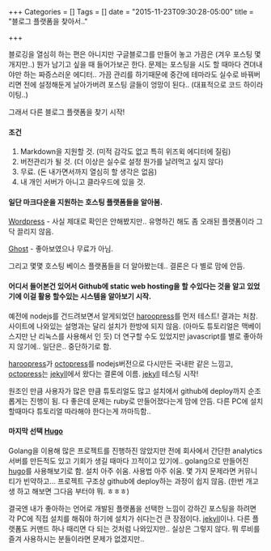 +++
Categories = []
Tags = []
date = "2015-11-23T09:30:28-05:00"
title = "블로그 플랫폼을 찾아서.."

+++

블로깅을 열심히 하는 편은 아니지만 구글블로그를 만들어 놓고 가끔은 (겨우 포스팅 몇개지만..) 뭔가 남기고 싶을 때 들어가보곤 한다. 문제는 포스팅을 시도 할 때마다 견뎌내야만 하는 짜증스러운 에디터.. 가끔 관리를 하기때문에 중간에 테마라도 실수로 바꿔버리면 전에 설정해둔게 날아가버려 포스팅 글들이 엉망이 된다.. (대표적으로 코드 하이라이팅..)

그래서 다른 블로그 플랫폼을 찾기 시작!

#### 조건
1. Markdown을 지원할 것. (미적 감각도 없고 특히 위즈윅 에디터에 질림)
2. 버전관리가 될 것. (더 이상은 실수로 설정 뭔가를 날려먹고 싶지 않다)
3. 무료. (돈 내가면서까지 열심히 할 생각은 없음)
4. 내 개인 서버가 아니고 클라우드에 있을 것.


#### 일단 마크다운을 지원하는 호스팅 플랫폼들을 알아봄.

[Wordpress](www.wordpress.com) - 사실 제대로 확인은 안해봤지만.. 유명하긴 해도 좀 오래된 플랫폼이라 그닥 끌리지 않음.

[Ghost](ghost.org) - 좋아보였으나 무료가 아님.

그리고 몇몇 호스팅 베이스 플랫폼들을 더 알아봤는데.. 결론은 다 별로 맘에 안듬.

#### 어디서 들어본건 있어서 Github에 static web hosting을 할 수있다는 것을 알고 있었기에 이걸 활용 할수있는 시스템을 알아보기 시작.

[haroopress]: http://haroopress.com
[octopress]: http://octopress.org
[jekyll]: https://jekyllrb.com

예전에 nodejs를 건드려보면서 알게되었던 [haroopress]를 먼저 테스트! 결과는 처참. 사이트에 나와있는 설명과는 달리 설치가 한방에 되지 않음. (아마도 튜토리얼은 맥베이스지만 난 리눅스를 사용해서 인 듯) 더 연구할 수도 있었지만 javascript를 별로 좋아하지 않기에.. 일단은.. 중단하기로 함.


[haroopress]가 [octopress]를 nodejs버전으로 다시만든 국내판 같은 느낌고, [octopress]는 [jekyll]에서 왔다는 결론에 이름. [jekyll] 테스팅 시작!

원조인 만큼 사용자가 많은 만큼 튜토리얼도 많고 설치에서 github에 deploy까지 순조롭게는 진행이 됨. 다 좋은데 문제는 ruby로 만들어졌다는게 맘에 안듬. 다른 PC에 설치할때마다 튜토리얼 따라해야 한다는게 까마득함..

[Hugo]: https://gohugo.io

#### 마지막 선택 **[Hugo]**
Golang을 이용해 많은 프로젝트를 진행하진 않았지만 전에 회사에서 간단한 analytics 서버를 만든적도 있고 기회가 생길 때마다 끄적이고 있기에.. golang으로 만들어진 [hugo]를 사용해보기로 함. 설치 아주 쉬움. 사용법 아주 쉬움. 몇 가지 문제라면 커뮤니티가 빈약하고... 프로젝트 구조상 github에 deploy하는 과정이 쉽지 않음. (한번 개고생 하고 해보면 그다음 부터야 뭐. ㅎㅎㅎ)

결국엔 내가 좋아하는 언어로 개발된 플랫폼을 선택한 느낌이 강하긴 포스팅을 하려면 각 PC에 직접 설치를 해줘야 하기에 설치가 쉬다는건 큰 장점이다. [jekyll]이나. 다른 플랫폼도 커맨드 하나 때리면 다 되는 것처럼 나와있지만.. 실상은 그렇지 않다. 뭐 루비를 즐겨 사용하시는 분들이라면 문제가 없겠지만.. 